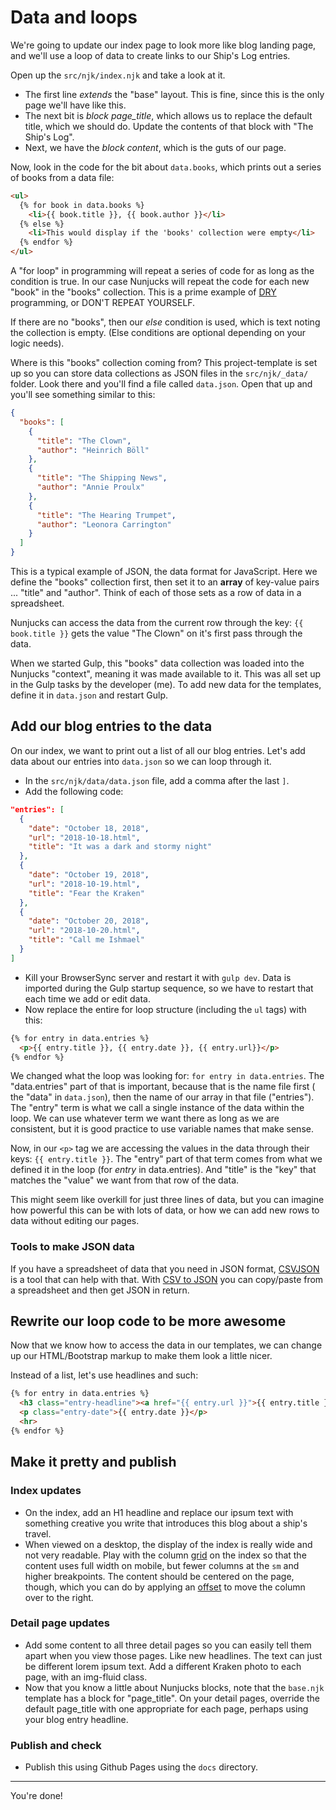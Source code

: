 # Data and loops

We're going to update our index page to look more like blog landing page, and we'll use a loop of data to create links to our Ship's Log entries.

Open up the `src/njk/index.njk` and take a look at it.

- The first line _extends_ the "base" layout. This is fine, since this is the only page we'll have like this.
- The next bit is _block page\_title_, which allows us to replace the default title, which we should do. Update the contents of that block with "The Ship's Log".
- Next, we have the _block content_, which is the guts of our page.

Now, look in the code for the bit about `data.books`, which prints out a series of books from a data file:

```html
<ul> 
  {% for book in data.books %}
    <li>{{ book.title }}, {{ book.author }}</li>
  {% else %}
    <li>This would display if the 'books' collection were empty</li>
  {% endfor %}
</ul>
```

A "for loop" in programming will repeat a series of code for as long as the condition is true. In our case Nunjucks will repeat the code for each new "book" in the "books" collection. This is a prime example of [DRY](https://en.wikipedia.org/wiki/Don%27t_repeat_yourself) programming, or DON'T REPEAT YOURSELF.

If there are no "books", then our _else_ condition is used, which is text noting the collection is empty. (Else conditions are optional depending on your logic needs).

Where is this "books" collection coming from? This project-template is set up so you can store data collections as JSON files in the `src/njk/_data/` folder. Look there and you'll find a file called `data.json`. Open that up and you'll see something similar to this:

```json
{
  "books": [
    {
      "title": "The Clown",
      "author": "Heinrich Böll"
    },
    {
      "title": "The Shipping News",
      "author": "Annie Proulx"
    },
    {
      "title": "The Hearing Trumpet",
      "author": "Leonora Carrington"
    }
  ]
}
```

This is a typical example of JSON, the data format for JavaScript. Here we define the "books" collection first, then set it to an **array** of key-value pairs ... "title" and "author". Think of each of those sets as a row of data in a spreadsheet.

Nunjucks can access the data from the current row through the key: `{{ book.title }}` gets the value "The Clown" on it's first pass through the data.

When we started Gulp, this "books" data collection was loaded into the Nunjucks "context", meaning it was made available to it. This was all set up in the Gulp tasks by the developer (me). To add new data for the templates, define it in `data.json` and restart Gulp.

## Add our blog entries to the data

On our index, we want to print out a list of all our blog entries. Let's add data about our entries into `data.json` so we can loop through it.

- In the `src/njk/data/data.json` file, add a comma after the last `]`.
- Add the following code:

```json
"entries": [
  {
    "date": "October 18, 2018",
    "url": "2018-10-18.html",
    "title": "It was a dark and stormy night"
  },
  {
    "date": "October 19, 2018",
    "url": "2018-10-19.html",
    "title": "Fear the Kraken"
  },
  {
    "date": "October 20, 2018",
    "url": "2018-10-20.html",
    "title": "Call me Ishmael"
  }
]
```

- Kill your BrowserSync server and restart it with `gulp dev`. Data is imported during the Gulp startup sequence, so we have to restart that each time we add or edit data.
- Now replace the entire for loop structure (including the `ul` tags) with this:

```html
{% for entry in data.entries %}
  <p>{{ entry.title }}, {{ entry.date }}, {{ entry.url}}</p>
{% endfor %}
```

We changed what the loop was looking for: `for entry in data.entries`. The "data.entries" part of that is important, because that is the name file first ( the "data" in `data.json`), then the name of our array in that file ("entries").  The "entry" term is what we call a single instance of the data within the loop. We can use whatever term we want there as long as we are consistent, but it is good practice to use variable names that make sense.

Now, in our `<p>` tag we are accessing the values in the data through their keys: `{{ entry.title }}`. The "entry" part of that term comes from what we defined it in the loop (for _entry_ in data.entries). And "title" is the "key" that matches the "value" we want from that row of the data.

This might seem like overkill for just three lines of data, but you can imagine how powerful this can be with lots of data, or how we can add new rows to data without editing our pages.

### Tools to make JSON data

If you have a spreadsheet of data that you need in JSON format, [CSVJSON](https://www.csvjson.com/) is a tool that can help with that. With [CSV to JSON](https://www.csvjson.com/csv2json) you can copy/paste from a spreadsheet and then get JSON in return.

## Rewrite our loop code to be more awesome

Now that we know how to access the data in our templates, we can change up our HTML/Bootstrap markup to make them look a little nicer.

Instead of a list, let's use headlines and such:

```html
{% for entry in data.entries %}
  <h3 class="entry-headline"><a href="{{ entry.url }}">{{ entry.title }}</a></h3>
  <p class="entry-date">{{ entry.date }}</p>
  <hr>
{% endfor %}
```

## Make it pretty and publish

### Index updates

- On the index, add an H1 headline and replace our ipsum text with something creative you write that introduces this blog about a ship's travel.
- When viewed on a desktop, the display of the index is really wide and not very readable. Play with the column [grid](https://getbootstrap.com/docs/4.3/layout/grid/) on the index so that the content uses full width on mobile, but fewer columns at the `sm` and higher breakpoints. The content should be centered on the page, though, which you can do by applying an [offset](https://getbootstrap.com/docs/4.3/layout/grid/#offsetting-columns) to move the column over to the right.

### Detail page updates

- Add some content to all three detail pages so you can easily tell them apart when you view those pages. Like new headlines. The text can just be different lorem ipsum text. Add a different Kraken photo to each page, with an img-fluid class.
- Now that you know a little about Nunjucks blocks, note that the `base.njk` template has a block for "page_title". On your detail pages, override the default page_title with one appropriate for each page, perhaps using your blog entry headline.

### Publish and check

- Publish this using Github Pages using the `docs` directory.

---

You're done!